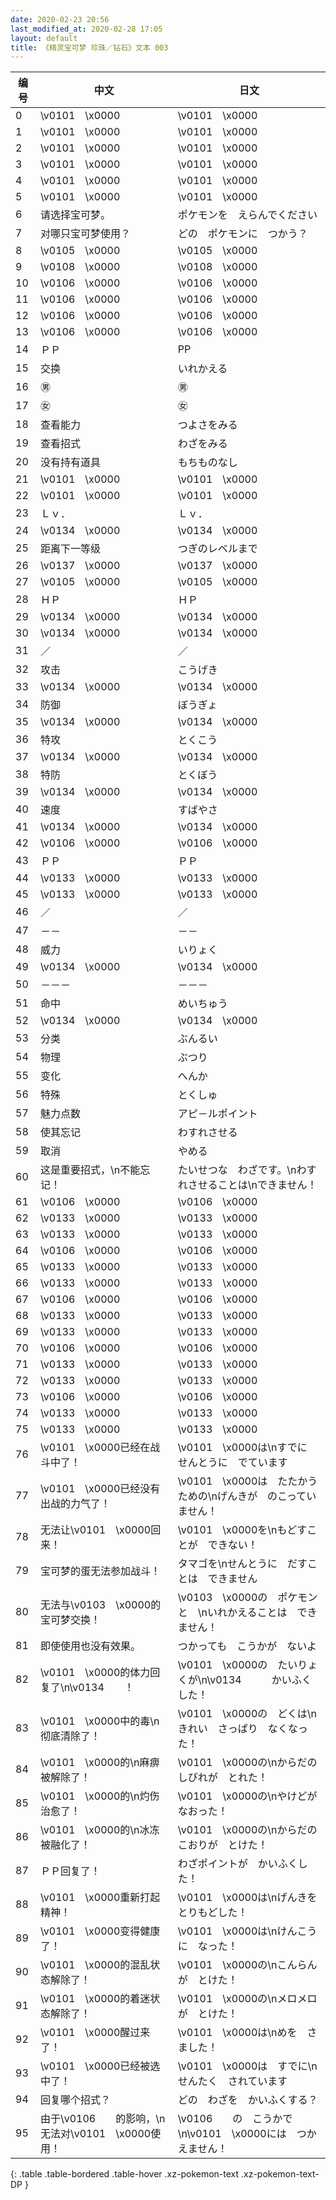 ```yaml
---
date: 2020-02-23 20:56
last_modified_at: 2020-02-28 17:05
layout: default
title: 《精灵宝可梦 珍珠／钻石》文本 003
---
```

| 编号 | 中文 | 日文 |
| ---- | ---- | ---- |
| 0 | \v0101　\x0000 | \v0101　\x0000 |
| 1 | \v0101　\x0000 | \v0101　\x0000 |
| 2 | \v0101　\x0000 | \v0101　\x0000 |
| 3 | \v0101　\x0000 | \v0101　\x0000 |
| 4 | \v0101　\x0000 | \v0101　\x0000 |
| 5 | \v0101　\x0000 | \v0101　\x0000 |
| 6 | 请选择宝可梦。 | ポケモンを　えらんでください |
| 7 | 对哪只宝可梦使用？ | どの　ポケモンに　つかう？ |
| 8 | \v0105　\x0000 | \v0105　\x0000 |
| 9 | \v0108　\x0000 | \v0108　\x0000 |
| 10 | \v0106　\x0000 | \v0106　\x0000 |
| 11 | \v0106　\x0000 | \v0106　\x0000 |
| 12 | \v0106　\x0000 | \v0106　\x0000 |
| 13 | \v0106　\x0000 | \v0106　\x0000 |
| 14 | ＰＰ | PP |
| 15 | 交换 | いれかえる |
| 16 | ㊚ | ㊚ |
| 17 | ㊛ | ㊛ |
| 18 | 查看能力 | つよさをみる |
| 19 | 查看招式 | わざをみる |
| 20 | 没有持有道具 | もちものなし |
| 21 | \v0101　\x0000 | \v0101　\x0000 |
| 22 | \v0101　\x0000 | \v0101　\x0000 |
| 23 | Ｌｖ． | Ｌｖ． |
| 24 | \v0134　\x0000 | \v0134　\x0000 |
| 25 | 距离下一等级 | つぎのレベルまで |
| 26 | \v0137　\x0000 | \v0137　\x0000 |
| 27 | \v0105　\x0000 | \v0105　\x0000 |
| 28 | ＨＰ | ＨＰ |
| 29 | \v0134　\x0000 | \v0134　\x0000 |
| 30 | \v0134　\x0000 | \v0134　\x0000 |
| 31 | ／ | ／ |
| 32 | 攻击 | こうげき |
| 33 | \v0134　\x0000 | \v0134　\x0000 |
| 34 | 防御 | ぼうぎょ |
| 35 | \v0134　\x0000 | \v0134　\x0000 |
| 36 | 特攻 | とくこう |
| 37 | \v0134　\x0000 | \v0134　\x0000 |
| 38 | 特防 | とくぼう |
| 39 | \v0134　\x0000 | \v0134　\x0000 |
| 40 | 速度 | すばやさ |
| 41 | \v0134　\x0000 | \v0134　\x0000 |
| 42 | \v0106　\x0000 | \v0106　\x0000 |
| 43 | ＰＰ | ＰＰ |
| 44 | \v0133　\x0000 | \v0133　\x0000 |
| 45 | \v0133　\x0000 | \v0133　\x0000 |
| 46 | ／ | ／ |
| 47 | －－ | －－ |
| 48 | 威力 | いりょく |
| 49 | \v0134　\x0000 | \v0134　\x0000 |
| 50 | －－－ | －－－ |
| 51 | 命中 | めいちゅう |
| 52 | \v0134　\x0000 | \v0134　\x0000 |
| 53 | 分类 | ぶんるい |
| 54 | 物理 | ぶつり |
| 55 | 变化 | へんか |
| 56 | 特殊 | とくしゅ |
| 57 | 魅力点数 | アピ－ルポイント |
| 58 | 使其忘记 | わすれさせる |
| 59 | 取消 | やめる |
| 60 | 这是重要招式，\n不能忘记！ | たいせつな　わざです。\nわすれさせることは\nできません！ |
| 61 | \v0106　\x0000 | \v0106　\x0000 |
| 62 | \v0133　\x0000 | \v0133　\x0000 |
| 63 | \v0133　\x0000 | \v0133　\x0000 |
| 64 | \v0106　\x0000 | \v0106　\x0000 |
| 65 | \v0133　\x0000 | \v0133　\x0000 |
| 66 | \v0133　\x0000 | \v0133　\x0000 |
| 67 | \v0106　\x0000 | \v0106　\x0000 |
| 68 | \v0133　\x0000 | \v0133　\x0000 |
| 69 | \v0133　\x0000 | \v0133　\x0000 |
| 70 | \v0106　\x0000 | \v0106　\x0000 |
| 71 | \v0133　\x0000 | \v0133　\x0000 |
| 72 | \v0133　\x0000 | \v0133　\x0000 |
| 73 | \v0106　\x0000 | \v0106　\x0000 |
| 74 | \v0133　\x0000 | \v0133　\x0000 |
| 75 | \v0133　\x0000 | \v0133　\x0000 |
| 76 | \v0101　\x0000已经在战斗中了！ | \v0101　\x0000は\nすでに　せんとうに　でています |
| 77 | \v0101　\x0000已经没有出战的力气了！ | \v0101　\x0000は　たたかうための\nげんきが　のこっていません！ |
| 78 | 无法让\v0101　\x0000回来！ | \v0101　\x0000を\nもどすことが　できない！ |
| 79 | 宝可梦的蛋无法参加战斗！ | タマゴを\nせんとうに　だすことは　できません |
| 80 | 无法与\v0103　\x0000的宝可梦交换！ | \v0103　\x0000の　ポケモンと　\nいれかえることは　できません！ |
| 81 | 即使使用也没有效果。 | つかっても　こうかが　ないよ |
| 82 | \v0101　\x0000的体力回复了\n\v0134　　！ | \v0101　\x0000の　たいりょくが\n\v0134　　　かいふくした！ |
| 83 | \v0101　\x0000中的毒\n彻底清除了！ | \v0101　\x0000の　どくは\nきれい　さっぱり　なくなった！ |
| 84 | \v0101　\x0000的\n麻痹被解除了！ | \v0101　\x0000の\nからだの　しびれが　とれた！ |
| 85 | \v0101　\x0000的\n灼伤治愈了！ | \v0101　\x0000の\nやけどが　なおった！ |
| 86 | \v0101　\x0000的\n冰冻被融化了！ | \v0101　\x0000の\nからだの　こおりが　とけた！ |
| 87 | ＰＰ回复了！ | わざポイントが　かいふくした！　 |
| 88 | \v0101　\x0000重新打起精神！ | \v0101　\x0000は\nげんきを　とりもどした！ |
| 89 | \v0101　\x0000变得健康了！ | \v0101　\x0000は\nけんこうに　なった！ |
| 90 | \v0101　\x0000的混乱状态解除了！ | \v0101　\x0000の\nこんらんが　とけた！ |
| 91 | \v0101　\x0000的着迷状态解除了！ | \v0101　\x0000の\nメロメロが　とけた！ |
| 92 | \v0101　\x0000醒过来了！ | \v0101　\x0000は\nめを　さました！ |
| 93 | \v0101　\x0000已经被选中了！ | \v0101　\x0000は　すでに\nせんたく　されています |
| 94 | 回复哪个招式？ | どの　わざを　かいふくする？ |
| 95 | 由于\v0106　　的影响，\n无法对\v0101　\x0000使用！ | \v0106　　の　こうかで\n\v0101　\x0000には　つかえません！ |
{: .table .table-bordered .table-hover .xz-pokemon-text .xz-pokemon-text-DP }